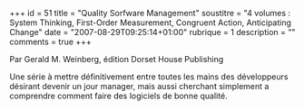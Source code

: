 +++
id = 51
title = "Quality Sorfware Management"
soustitre = "4 volumes : System Thinking, First-Order Measurement,  Congruent Action, Anticipating Change"
date = "2007-08-29T09:25:14+01:00"
rubrique = 1
description = ""
comments = true
+++

<div class="chapo">Par Gerald M. Weinberg, édition Dorset House Publishing</div>
<img7><img8><img9>

Une série à mettre définitivement entre toutes les mains des développeurs désirant devenir un jour manager, mais aussi cherchant simplement a comprendre comment faire des logiciels de bonne qualité.